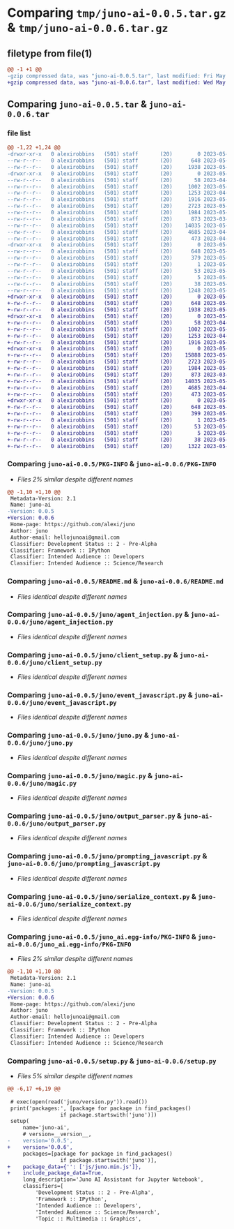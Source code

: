 # Comparing `tmp/juno-ai-0.0.5.tar.gz` & `tmp/juno-ai-0.0.6.tar.gz`

## filetype from file(1)

```diff
@@ -1 +1 @@
-gzip compressed data, was "juno-ai-0.0.5.tar", last modified: Fri May 26 06:48:40 2023, max compression
+gzip compressed data, was "juno-ai-0.0.6.tar", last modified: Wed May 31 03:47:19 2023, max compression
```

## Comparing `juno-ai-0.0.5.tar` & `juno-ai-0.0.6.tar`

### file list

```diff
@@ -1,22 +1,24 @@
-drwxr-xr-x   0 alexirobbins   (501) staff       (20)        0 2023-05-26 06:48:40.432955 juno-ai-0.0.5/
--rw-r--r--   0 alexirobbins   (501) staff       (20)      648 2023-05-26 06:48:40.432608 juno-ai-0.0.5/PKG-INFO
--rw-r--r--   0 alexirobbins   (501) staff       (20)     1938 2023-05-26 06:36:52.000000 juno-ai-0.0.5/README.md
-drwxr-xr-x   0 alexirobbins   (501) staff       (20)        0 2023-05-26 06:48:40.430465 juno-ai-0.0.5/juno/
--rw-r--r--   0 alexirobbins   (501) staff       (20)       58 2023-04-09 05:43:26.000000 juno-ai-0.0.5/juno/__init__.py
--rw-r--r--   0 alexirobbins   (501) staff       (20)     1002 2023-05-24 08:38:40.000000 juno-ai-0.0.5/juno/agent_injection.py
--rw-r--r--   0 alexirobbins   (501) staff       (20)     1253 2023-04-16 22:35:57.000000 juno-ai-0.0.5/juno/client_setup.py
--rw-r--r--   0 alexirobbins   (501) staff       (20)     1916 2023-05-24 08:38:40.000000 juno-ai-0.0.5/juno/event_javascript.py
--rw-r--r--   0 alexirobbins   (501) staff       (20)     2723 2023-05-24 08:38:40.000000 juno-ai-0.0.5/juno/juno.py
--rw-r--r--   0 alexirobbins   (501) staff       (20)     1984 2023-05-11 01:35:57.000000 juno-ai-0.0.5/juno/magic.py
--rw-r--r--   0 alexirobbins   (501) staff       (20)      873 2023-03-31 21:04:15.000000 juno-ai-0.0.5/juno/output_parser.py
--rw-r--r--   0 alexirobbins   (501) staff       (20)    14035 2023-05-26 06:26:51.000000 juno-ai-0.0.5/juno/prompting_javascript.py
--rw-r--r--   0 alexirobbins   (501) staff       (20)     4685 2023-04-26 23:26:15.000000 juno-ai-0.0.5/juno/serialize_context.py
--rw-r--r--   0 alexirobbins   (501) staff       (20)      473 2023-04-26 23:26:15.000000 juno-ai-0.0.5/juno/version.py
-drwxr-xr-x   0 alexirobbins   (501) staff       (20)        0 2023-05-26 06:48:40.432228 juno-ai-0.0.5/juno_ai.egg-info/
--rw-r--r--   0 alexirobbins   (501) staff       (20)      648 2023-05-26 06:48:40.000000 juno-ai-0.0.5/juno_ai.egg-info/PKG-INFO
--rw-r--r--   0 alexirobbins   (501) staff       (20)      379 2023-05-26 06:48:40.000000 juno-ai-0.0.5/juno_ai.egg-info/SOURCES.txt
--rw-r--r--   0 alexirobbins   (501) staff       (20)        1 2023-05-26 06:48:40.000000 juno-ai-0.0.5/juno_ai.egg-info/dependency_links.txt
--rw-r--r--   0 alexirobbins   (501) staff       (20)       53 2023-05-26 06:48:40.000000 juno-ai-0.0.5/juno_ai.egg-info/requires.txt
--rw-r--r--   0 alexirobbins   (501) staff       (20)        5 2023-05-26 06:48:40.000000 juno-ai-0.0.5/juno_ai.egg-info/top_level.txt
--rw-r--r--   0 alexirobbins   (501) staff       (20)       38 2023-05-26 06:48:40.433041 juno-ai-0.0.5/setup.cfg
--rw-r--r--   0 alexirobbins   (501) staff       (20)     1248 2023-05-26 06:46:54.000000 juno-ai-0.0.5/setup.py
+drwxr-xr-x   0 alexirobbins   (501) staff       (20)        0 2023-05-31 03:47:19.941022 juno-ai-0.0.6/
+-rw-r--r--   0 alexirobbins   (501) staff       (20)      648 2023-05-31 03:47:19.940720 juno-ai-0.0.6/PKG-INFO
+-rw-r--r--   0 alexirobbins   (501) staff       (20)     1938 2023-05-26 07:12:21.000000 juno-ai-0.0.6/README.md
+drwxr-xr-x   0 alexirobbins   (501) staff       (20)        0 2023-05-31 03:47:19.937719 juno-ai-0.0.6/juno/
+-rw-r--r--   0 alexirobbins   (501) staff       (20)       58 2023-04-09 05:43:26.000000 juno-ai-0.0.6/juno/__init__.py
+-rw-r--r--   0 alexirobbins   (501) staff       (20)     1002 2023-05-24 08:38:40.000000 juno-ai-0.0.6/juno/agent_injection.py
+-rw-r--r--   0 alexirobbins   (501) staff       (20)     1253 2023-04-16 22:35:57.000000 juno-ai-0.0.6/juno/client_setup.py
+-rw-r--r--   0 alexirobbins   (501) staff       (20)     1916 2023-05-26 07:12:21.000000 juno-ai-0.0.6/juno/event_javascript.py
+drwxr-xr-x   0 alexirobbins   (501) staff       (20)        0 2023-05-31 03:47:19.938329 juno-ai-0.0.6/juno/js/
+-rw-r--r--   0 alexirobbins   (501) staff       (20)    15888 2023-05-26 06:26:51.000000 juno-ai-0.0.6/juno/js/juno.min.js
+-rw-r--r--   0 alexirobbins   (501) staff       (20)     2723 2023-05-24 08:38:40.000000 juno-ai-0.0.6/juno/juno.py
+-rw-r--r--   0 alexirobbins   (501) staff       (20)     1984 2023-05-11 01:35:57.000000 juno-ai-0.0.6/juno/magic.py
+-rw-r--r--   0 alexirobbins   (501) staff       (20)      873 2023-03-31 21:04:15.000000 juno-ai-0.0.6/juno/output_parser.py
+-rw-r--r--   0 alexirobbins   (501) staff       (20)    14035 2023-05-26 06:26:51.000000 juno-ai-0.0.6/juno/prompting_javascript.py
+-rw-r--r--   0 alexirobbins   (501) staff       (20)     4685 2023-04-26 23:26:15.000000 juno-ai-0.0.6/juno/serialize_context.py
+-rw-r--r--   0 alexirobbins   (501) staff       (20)      473 2023-05-26 07:12:21.000000 juno-ai-0.0.6/juno/version.py
+drwxr-xr-x   0 alexirobbins   (501) staff       (20)        0 2023-05-31 03:47:19.940336 juno-ai-0.0.6/juno_ai.egg-info/
+-rw-r--r--   0 alexirobbins   (501) staff       (20)      648 2023-05-31 03:47:19.000000 juno-ai-0.0.6/juno_ai.egg-info/PKG-INFO
+-rw-r--r--   0 alexirobbins   (501) staff       (20)      399 2023-05-31 03:47:19.000000 juno-ai-0.0.6/juno_ai.egg-info/SOURCES.txt
+-rw-r--r--   0 alexirobbins   (501) staff       (20)        1 2023-05-31 03:47:19.000000 juno-ai-0.0.6/juno_ai.egg-info/dependency_links.txt
+-rw-r--r--   0 alexirobbins   (501) staff       (20)       53 2023-05-31 03:47:19.000000 juno-ai-0.0.6/juno_ai.egg-info/requires.txt
+-rw-r--r--   0 alexirobbins   (501) staff       (20)        5 2023-05-31 03:47:19.000000 juno-ai-0.0.6/juno_ai.egg-info/top_level.txt
+-rw-r--r--   0 alexirobbins   (501) staff       (20)       38 2023-05-31 03:47:19.941100 juno-ai-0.0.6/setup.cfg
+-rw-r--r--   0 alexirobbins   (501) staff       (20)     1322 2023-05-31 03:46:36.000000 juno-ai-0.0.6/setup.py
```

### Comparing `juno-ai-0.0.5/PKG-INFO` & `juno-ai-0.0.6/PKG-INFO`

 * *Files 2% similar despite different names*

```diff
@@ -1,10 +1,10 @@
 Metadata-Version: 2.1
 Name: juno-ai
-Version: 0.0.5
+Version: 0.0.6
 Home-page: https://github.com/alexi/juno
 Author: juno
 Author-email: hellojunoai@gmail.com
 Classifier: Development Status :: 2 - Pre-Alpha
 Classifier: Framework :: IPython
 Classifier: Intended Audience :: Developers
 Classifier: Intended Audience :: Science/Research
```

### Comparing `juno-ai-0.0.5/README.md` & `juno-ai-0.0.6/README.md`

 * *Files identical despite different names*

### Comparing `juno-ai-0.0.5/juno/agent_injection.py` & `juno-ai-0.0.6/juno/agent_injection.py`

 * *Files identical despite different names*

### Comparing `juno-ai-0.0.5/juno/client_setup.py` & `juno-ai-0.0.6/juno/client_setup.py`

 * *Files identical despite different names*

### Comparing `juno-ai-0.0.5/juno/event_javascript.py` & `juno-ai-0.0.6/juno/event_javascript.py`

 * *Files identical despite different names*

### Comparing `juno-ai-0.0.5/juno/juno.py` & `juno-ai-0.0.6/juno/juno.py`

 * *Files identical despite different names*

### Comparing `juno-ai-0.0.5/juno/magic.py` & `juno-ai-0.0.6/juno/magic.py`

 * *Files identical despite different names*

### Comparing `juno-ai-0.0.5/juno/output_parser.py` & `juno-ai-0.0.6/juno/output_parser.py`

 * *Files identical despite different names*

### Comparing `juno-ai-0.0.5/juno/prompting_javascript.py` & `juno-ai-0.0.6/juno/prompting_javascript.py`

 * *Files identical despite different names*

### Comparing `juno-ai-0.0.5/juno/serialize_context.py` & `juno-ai-0.0.6/juno/serialize_context.py`

 * *Files identical despite different names*

### Comparing `juno-ai-0.0.5/juno_ai.egg-info/PKG-INFO` & `juno-ai-0.0.6/juno_ai.egg-info/PKG-INFO`

 * *Files 2% similar despite different names*

```diff
@@ -1,10 +1,10 @@
 Metadata-Version: 2.1
 Name: juno-ai
-Version: 0.0.5
+Version: 0.0.6
 Home-page: https://github.com/alexi/juno
 Author: juno
 Author-email: hellojunoai@gmail.com
 Classifier: Development Status :: 2 - Pre-Alpha
 Classifier: Framework :: IPython
 Classifier: Intended Audience :: Developers
 Classifier: Intended Audience :: Science/Research
```

### Comparing `juno-ai-0.0.5/setup.py` & `juno-ai-0.0.6/setup.py`

 * *Files 5% similar despite different names*

```diff
@@ -6,17 +6,19 @@
 
 # exec(open(read('juno/version.py')).read())
 print('packages:', [package for package in find_packages()
                 if package.startswith('juno')])
 setup(
     name='juno-ai', 
     # version=__version__, 
-    version='0.0.5',
+    version='0.0.6',
     packages=[package for package in find_packages()
                 if package.startswith('juno')], 
+    package_data={'': ['js/juno.min.js']},
+    include_package_data=True,
     long_description='Juno AI Assistant for Jupyter Notebook',
     classifiers=[
         'Development Status :: 2 - Pre-Alpha',
         'Framework :: IPython',
         'Intended Audience :: Developers',
         'Intended Audience :: Science/Research',
         'Topic :: Multimedia :: Graphics',
```

